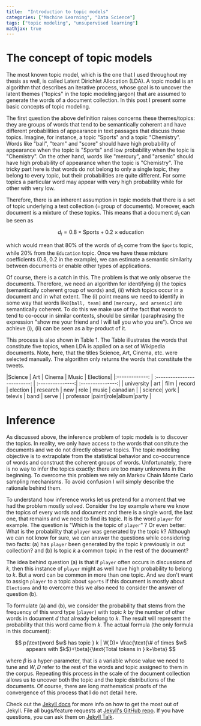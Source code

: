 ```yaml
---
title:  "Introduction to topic models"
categories: ["Machine Learning", "Data Science"]
tags: ["topic modeling", "unsupervised learning"]
mathjax: true
---
```



# The concept of topic models
The most known topic model, which is the one that I used throughout my thesis as well, is called Latent Dirichlet Allocation (LDA). A topic model is an algorithm that describes an iterative process, whose goal is to uncover the latent themes ("topics" in the topic modeling jargon) that are assumed to generate the words of a document collection. In this post I present some basic concepts of topic modeling. 

The first question the above definition raises concerns these themes/topics: they are groups of words that tend to be semantically coherent and have different probabilities of appearance in text passages that discuss those topics. Imagine, for instance, a topic "Sports" and a topic "Chemistry". Words like "ball", "team" and "score" should have high probability of appearance when the topic is "Sports" and low probability when the topic is "Chemistry". On the other hand, words like "mercury", and "arsenic" should have high probability of appearance when the topic is "Chemistry". The tricky part here is that words do not belong to only a single topic, they belong to every topic, but their probabilities are quite different. For some topics a particular word may appear with very high probability while for other with very low.


Therefore, there is an inherent assumption in topic models that there is a set of topic underlying a text collection (=group of documents). Moreover, each document is a mixture of these topics. This means that a document $d_1$ can be seen as 

$$ d_i = 0.8\times\text{Sports} + 0.2\times\text{education}$$

which would mean that 80% of the words of  $d_1$ come from the `Sports` topic, while 20% from the `Education` topic. Once we have these mixture coefficients (0.8, 0.2 in the example), we can estimate a semantic similarity between documents or enable other types of applications. 


Of course, there is a catch in this. The problem is that we only observe the documents. Therefore, we need an algorithm for identifying (i) the topics (semantically coherent group of words)  and, (ii) which topics occur in a document and in what extent. The (i) point means we need to identify in some way that words like`[ball, team]` and `[mercury, and arsenic]` are semantically coherent. To do this we make use of the fact that words to tend to co-occur in similar contexts, should be similar (paraphrasing the expression "show me your friend and I will tell you who you are").  Once we achieve (i), (ii) can be seen as a by-product of it. 

This process is also shown in Table 1. The Table illustrates the words that constitute five topics, when LDA is applied on a set of Wikipedia documents. Note, here, that the titles Science, Art, Cinema, etc. were selected manually.  The algorithm only returns the words that constitute the tweets.

|Science | Art | Cinema | Music | Elections| 
|:-------------: | :--------------------------: | :---------------:| :---------------:|
| university | art | film | record | election |
| research | new | role | music | canadian |
| science| york | televis | band | serve |
| professor |paint|role|album|party |


# Inference

As discussed above, the inference problem  of topic models is to discover the topics. In reality, we only have access to the words that constitute the documents and we do not directly observe topics. The topic modeling objective is to extrapolate from the statistical behavior and co-occurrence of words and construct the coherent groups of words. 
Unfortunately, there is no way to infer the topics exactly: there are too many unknowns in the beginning. To overcome this problem we rely on Markov Chain Monte Carlo sampling mechanisms. To avoid confusion I will simply describe the rationale behind them. 

To understand how inference works let us pretend for a moment that we had the problem mostly solved. Consider the toy example where we know the topics of every words and document and there is a single word, the last one, that remains and we need to find its topic. It is the word `player` for example. The question is "Which is the topic of `player`" ? Or even better: What is the probability that `player` was  generated by the topic $k$?
Although we can not know for sure, we can answer the questions while considering two facts: (a) has `player` been generated by the topic $k$ previously in out collection? and (b) Is topic $k$ a common topic in the rest of the document? 

The idea behind question (a) is that if `player` often occurs in discussions of $k$, then this instance of `player` might as well have high probability to belong to $k$. But a word can be common in more than one topic. And we don't want to assign `player` to a topic about `sports` if this document is mostly about `Elections` and to overcome this we also need to consider the answer of question (b).

To formulate (a) and (b), we consider the probability that stems from the 
frequency of this word type (`player`) with topic $k$ by the number of other words in document $d$ that already belong to $k$. The result will represent the probability that this word came from $k$. The actual formula (the only formula in this document):

$$ p(\text{word $w$ has topic } k | W,D)= \frac{\text{\# of times $w$ appears with $k$}+\beta}{\text{Total tokens in } k+\beta} $$

where $\beta$ is a hyper-parameter, that is a variable whose value we need to tune and $W,D$ refer to the rest of the words and topic assigned to them in the corpus.
Repeating this process in the scale of the document collection allows us to uncover both the topic and the topic distributions of the  documents.  Of course, there are long mathematical proofs of the convergence of this process that I do not detail here. 



Check out the [Jekyll docs][jekyll-docs] for more info on how to get the most out of Jekyll. File all bugs/feature requests at [Jekyll's GitHub repo][jekyll-gh]. If you have questions, you can ask them on [Jekyll Talk][jekyll-talk].

[jekyll-docs]: http://jekyllrb.com/docs/home
[jekyll-gh]:   https://github.com/jekyll/jekyll
[jekyll-talk]: https://talk.jekyllrb.com/
